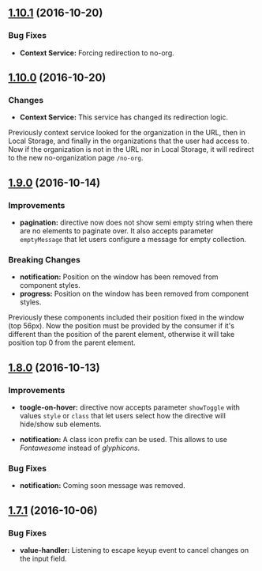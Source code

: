 <a name="1.10.1"></a>
## [1.10.1](https://github.com/gabyvs/ng2-ue-utils/compare/1.10.1...1.10.0) (2016-10-20)

### Bug Fixes

* **Context Service:** Forcing redirection to no-org.
 
<a name="1.10.0"></a>
## [1.10.0](https://github.com/gabyvs/ng2-ue-utils/compare/1.10.0...1.9.0) (2016-10-20)

### Changes

* **Context Service:** This service has changed its redirection logic. 

Previously context service looked for the organization in the URL, then in Local Storage, and finally in the organizations that the user had access to.
Now if the organization is not in the URL nor in Local Storage, it will redirect to the new no-organization page `/no-org`. 

<a name="1.9.0"></a>
## [1.9.0](https://github.com/gabyvs/ng2-ue-utils/compare/1.9.0...1.8.0) (2016-10-14)

### Improvements

* **pagination:** directive now does not show semi empty string when there are no elements to paginate over. It also accepts parameter `emptyMessage` that let users configure a message for empty collection.

### Breaking Changes

* **notification:** Position on the window has been removed from component styles. 
* **progress:** Position on the window has been removed from component styles.

Previously these components included their position fixed in the window (top 56px).
Now the position must be provided by the consumer if it's different than the position of the parent element,
otherwise it will take position top 0 from the parent element.

<a name="1.8.0"></a>
## [1.8.0](https://github.com/gabyvs/ng2-ue-utils/compare/1.8.0...1.7.1) (2016-10-13)

### Improvements

* **toogle-on-hover:** directive now accepts parameter `showToggle` with values `style` or `class` that let users select how the directive will hide/show sub elements.

* **notification:** A class icon prefix can be used. This allows to use _Fontawesome_ instead of _glyphicons_.

### Bug Fixes

* **notification:** Coming soon message was removed.

<a name="1.7.1"></a>
## [1.7.1](https://github.com/gabyvs/ng2-ue-utils/compare/1.7.0...1.7.1) (2016-10-06)

### Bug Fixes

* **value-handler:** Listening to escape keyup event to cancel changes on the input field.
